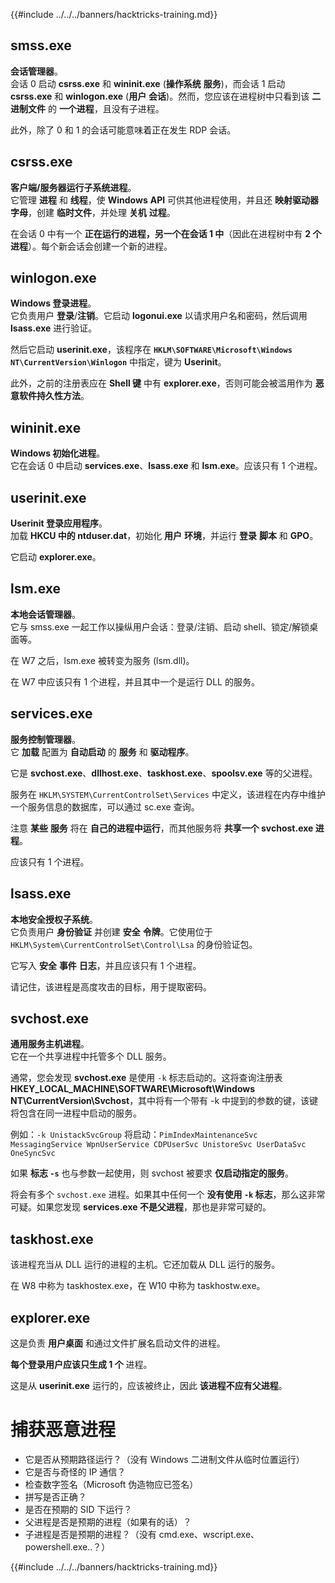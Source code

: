 {{#include ../../../banners/hacktricks-training.md}}

## smss.exe

**会话管理器**。\
会话 0 启动 **csrss.exe** 和 **wininit.exe** (**操作系统** **服务**)，而会话 1 启动 **csrss.exe** 和 **winlogon.exe** (**用户** **会话**)。然而，您应该在进程树中只看到该 **二进制文件** 的 **一个进程**，且没有子进程。

此外，除了 0 和 1 的会话可能意味着正在发生 RDP 会话。

## csrss.exe

**客户端/服务器运行子系统进程**。\
它管理 **进程** 和 **线程**，使 **Windows** **API** 可供其他进程使用，并且还 **映射驱动器字母**，创建 **临时文件**，并处理 **关机** **过程**。

在会话 0 中有一个 **正在运行的进程，另一个在会话 1 中**（因此在进程树中有 **2 个进程**）。每个新会话会创建一个新的进程。

## winlogon.exe

**Windows 登录进程**。\
它负责用户 **登录**/**注销**。它启动 **logonui.exe** 以请求用户名和密码，然后调用 **lsass.exe** 进行验证。

然后它启动 **userinit.exe**，该程序在 **`HKLM\SOFTWARE\Microsoft\Windows NT\CurrentVersion\Winlogon`** 中指定，键为 **Userinit**。

此外，之前的注册表应在 **Shell 键** 中有 **explorer.exe**，否则可能会被滥用作为 **恶意软件持久性方法**。

## wininit.exe

**Windows 初始化进程**。 \
它在会话 0 中启动 **services.exe**、**lsass.exe** 和 **lsm.exe**。应该只有 1 个进程。

## userinit.exe

**Userinit 登录应用程序**。\
加载 **HKCU 中的 ntduser.dat**，初始化 **用户** **环境**，并运行 **登录** **脚本** 和 **GPO**。

它启动 **explorer.exe**。

## lsm.exe

**本地会话管理器**。\
它与 smss.exe 一起工作以操纵用户会话：登录/注销、启动 shell、锁定/解锁桌面等。

在 W7 之后，lsm.exe 被转变为服务 (lsm.dll)。

在 W7 中应该只有 1 个进程，并且其中一个是运行 DLL 的服务。

## services.exe

**服务控制管理器**。\
它 **加载** 配置为 **自动启动** 的 **服务** 和 **驱动程序**。

它是 **svchost.exe**、**dllhost.exe**、**taskhost.exe**、**spoolsv.exe** 等的父进程。

服务在 `HKLM\SYSTEM\CurrentControlSet\Services` 中定义，该进程在内存中维护一个服务信息的数据库，可以通过 sc.exe 查询。

注意 **某些** **服务** 将在 **自己的进程中运行**，而其他服务将 **共享一个 svchost.exe 进程**。

应该只有 1 个进程。

## lsass.exe

**本地安全授权子系统**。\
它负责用户 **身份验证** 并创建 **安全** **令牌**。它使用位于 `HKLM\System\CurrentControlSet\Control\Lsa` 的身份验证包。

它写入 **安全** **事件** **日志**，并且应该只有 1 个进程。

请记住，该进程是高度攻击的目标，用于提取密码。

## svchost.exe

**通用服务主机进程**。\
它在一个共享进程中托管多个 DLL 服务。

通常，您会发现 **svchost.exe** 是使用 `-k` 标志启动的。这将查询注册表 **HKEY_LOCAL_MACHINE\SOFTWARE\Microsoft\Windows NT\CurrentVersion\Svchost**，其中将有一个带有 -k 中提到的参数的键，该键将包含在同一进程中启动的服务。

例如：`-k UnistackSvcGroup` 将启动：`PimIndexMaintenanceSvc MessagingService WpnUserService CDPUserSvc UnistoreSvc UserDataSvc OneSyncSvc`

如果 **标志 `-s`** 也与参数一起使用，则 svchost 被要求 **仅启动指定的服务**。

将会有多个 `svchost.exe` 进程。如果其中任何一个 **没有使用 `-k` 标志**，那么这非常可疑。如果您发现 **services.exe 不是父进程**，那也是非常可疑的。

## taskhost.exe

该进程充当从 DLL 运行的进程的主机。它还加载从 DLL 运行的服务。

在 W8 中称为 taskhostex.exe，在 W10 中称为 taskhostw.exe。

## explorer.exe

这是负责 **用户桌面** 和通过文件扩展名启动文件的进程。

**每个登录用户应该只生成 1 个** 进程。

这是从 **userinit.exe** 运行的，应该被终止，因此 **该进程不应有父进程**。

# 捕获恶意进程

- 它是否从预期路径运行？（没有 Windows 二进制文件从临时位置运行）
- 它是否与奇怪的 IP 通信？
- 检查数字签名（Microsoft 伪造物应已签名）
- 拼写是否正确？
- 是否在预期的 SID 下运行？
- 父进程是否是预期的进程（如果有的话）？
- 子进程是否是预期的进程？（没有 cmd.exe、wscript.exe、powershell.exe..？）

{{#include ../../../banners/hacktricks-training.md}}
